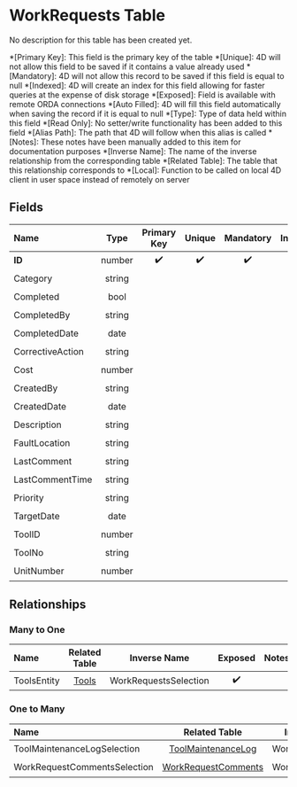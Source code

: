 ﻿# WorkRequests Table
No description for this table has been created yet.

*[Primary Key]: This field is the primary key of the table
*[Unique]: 4D will not allow this field to be saved if it contains a value already used
*[Mandatory]: 4D will not allow this record to be saved if this field is equal to null
*[Indexed]: 4D will create an index for this field allowing for faster queries at the expense of disk storage
*[Exposed]: Field is available with remote ORDA connections
*[Auto Filled]: 4D will fill this field automatically when saving the record if it is equal to null
*[Type]: Type of data held within this field
*[Read Only]: No setter/write functionality has been added to this field
*[Alias Path]: The path that 4D will follow when this alias is called
*[Notes]: These notes have been manually added to this item for documentation purposes
*[Inverse Name]: The name of the inverse relationship from the corresponding table
*[Related Table]: The table that this relationship corresponds to
*[Local]: Function to be called on local 4D client in user space instead of remotely on server
## Fields

|Name|Type|Primary Key|Unique|Mandatory|Indexed|Exposed|Auto Filled|Notes|
|:---|:---:|:---:|:---:|:---:|:---:|:---:|:---:|:---:|
|**ID**|number|✔️|✔️|✔️|✔️|✔️|✔️||
|Category|string||||✔️|✔️|||
|Completed|bool||||✔️|✔️|||
|CompletedBy|string|||||✔️|||
|CompletedDate|date|||||✔️|||
|CorrectiveAction|string|||||✔️|||
|Cost|number|||||✔️|||
|CreatedBy|string|||||✔️|||
|CreatedDate|date|||||✔️|||
|Description|string|||||✔️|||
|FaultLocation|string|||||✔️|||
|LastComment|string|||||✔️|||
|LastCommentTime|string|||||✔️|||
|Priority|string|||||✔️|||
|TargetDate|date|||||✔️|||
|ToolID|number|||||✔️|||
|ToolNo|string||||✔️|✔️|||
|UnitNumber|number|||||✔️|||

## Relationships
### Many to One

|Name|Related Table|Inverse Name|Exposed|Notes|
|:---|:---:|:---:|:---:|:---:|
|ToolsEntity|[Tools](Tools.md)|WorkRequestsSelection|✔️||

### One to Many

|Name|Related Table|Inverse Name|Exposed|Notes|
|:---|:---:|:---:|:---:|:---:|
|ToolMaintenanceLogSelection|[ToolMaintenanceLog](ToolMaintenanceLog.md)|WorkRequestsEntity|✔️||
|WorkRequestCommentsSelection|[WorkRequestComments](WorkRequestComments.md)|WorkRequestsEntity|✔️||